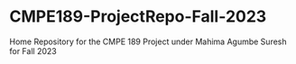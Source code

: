 # CMPE189-ProjectRepo-Fall-2023

Home Repository for the CMPE 189 Project under Mahima Agumbe Suresh for Fall 2023

<!-- ## Requirements for running the LaTeX

- TeX Live -->

